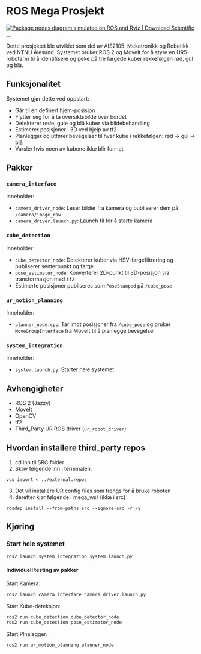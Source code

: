 # ROS Mega Prosjekt


[![Package nodes diagram simulated on ROS and Rviz | Download Scientific ...](https://tse1.mm.bing.net/th?id=OIP.fs4oCKt3UvUHo7-Q3t0URQHaGJ\&cb=iwp1\&pid=Api)](https://www.researchgate.net/figure/Package-nodes-diagram-simulated-on-ROS-and-Rviz_fig6_316945804)


Dette prosjektet ble utviklet som del av AIS2105: Mekatronikk og Robotikk ved NTNU Ålesund. Systemet bruker ROS 2 og MoveIt for å styre en UR5-robotarm til å identifisere og peke på tre fargede kuber rekkefølgen rød, gul og blå.

## Funksjonalitet

Systemet gjør dette ved oppstart:

- Går til en definert hjem-posisjon
- Flytter seg for å ta oversiktsbilde over bordet
- Detekterer røde, gule og blå kuber via bildebehandling
- Estimerer posisjoner i 3D ved hjelp av tf2
- Planlegger og utfører bevegelser til hver kube i rekkefølgen: rød → gul → blå
- Varsler hvis noen av kubene ikke blir funnet

## Pakker

### `camera_interface`

Inneholder:

- `camera_driver_node`: Leser bilder fra kamera og publiserer dem på `/camera/image_raw`
- `camera_driver.launch.py`: Launch fil for å starte kamera

### `cube_detection`
  
  Inneholder:

- `cube_detector_node`: Detekterer kuber via HSV-fargefiltrering og publiserer senterpunkt og farge
- `pose_estimator_node`: Konverterer 2D-punkt til 3D-posisjon via transformasjon med `tf2`
- Estimerte posisjoner publiseres som `PoseStamped` på `/cube_pose`

### `ur_motion_planning`

  Inneholder:

- `planner_node.cpp`: Tar imot posisjoner fra `/cube_pose` og bruker `MoveGroupInterface` fra MoveIt til å planlegge bevegelser

### `system_integration`

  Inneholder:
  
- `system.launch.py`: Starter hele systemet 

## Avhengigheter

- ROS 2 (Jazzy)
- MoveIt
- OpenCV
- tf2
- Third_Party UR ROS driver (`ur_robot_driver`)

## Hvordan installere third_party repos

1. cd inn til SRC folder
2. Skriv følgende inn i terminalen:
```
vcs import < ../external.repos
```
3. Det vil installere UR config files som trengs for å bruke roboten
4. deretter kjør følgende i mega_ws/ (ikke i src)
```
rosdep install --from-paths src --ignore-src -r -y
```


## Kjøring

### Start hele systemet

```bash
ros2 launch system_integration system.launch.py
```

#### Individuell testing av pakker

Start Kamera:

```bash
ros2 launch camera_interface camera_driver.launch.py
```

Start Kube-deteksjon:

```bash
ros2 run cube_detection cube_detector_node
ros2 run cube_detection pose_estimator_node
```

Start Plnalegger:

```bash
ros2 run ur_motion_planning planner_node
```
